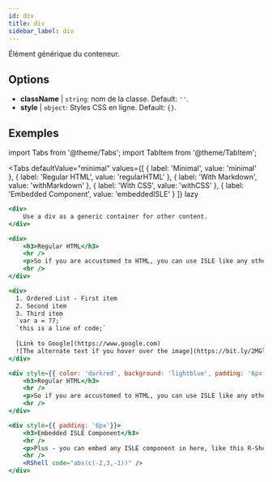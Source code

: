 ```yaml
---
id: div
title: div
sidebar_label: div
---
```


Élément générique du conteneur.

## Options

* __className__ | `string`: nom de la classe. Default: `''`.
* __style__ | `object`: Styles CSS en ligne. Default: `{}`.


## Exemples

import Tabs from '@theme/Tabs';
import TabItem from '@theme/TabItem';

<Tabs
    defaultValue="minimal"
    values={[
        { label: 'Minimal', value: 'minimal' },
        { label: 'Regular HTML', value: 'regularHTML' },
        { label: 'With Markdown', value: 'withMarkdown' },
        { label: 'With CSS', value: 'withCSS' },
        { label: 'Embedded Component', value: 'embeddedISLE' }
    ]}
    lazy
>
<TabItem value="minimal">

```jsx live
<div>
    Use a div as a generic container for other content.
</div>
```

</TabItem>

<TabItem value="regularHTML">

```jsx live
<div>
    <h3>Regular HTML</h3>
    <hr />
    <p>So if you are accustomed to HTML, you can use ISLE like any other HTML editor</p>
    <hr />
</div>
```
</TabItem>

<TabItem value="withMarkdown">

```jsx live
<div>
  1. Ordered List - First item
  2. Second item
  3. Third item
  `var a = 77;`
  `this is a line of code;`  
  
  [Link to Google](https://www.google.com)
  ![The alternate text if you hover over the image](https://bit.ly/2MGl7K0)
</div>
```

</TabItem>

<TabItem value="withCSS">

```jsx live
<div style={{ color: 'darkred', background: 'lightblue', padding: '6px'}}>
    <h3>Regular HTML</h3>
    <hr />
    <p>So if you are accustomed to HTML, you can use ISLE like any other HTML editor</p>
    <hr />
</div>
```
</TabItem>

<TabItem value="embeddedISLE">

```jsx live
<div style={{ padding: '6px'}}>
    <h3>Embedded ISLE Component</h3>
    <hr />
    <p>Plus - you can embed any ISLE component in here, like this R-Shell</p>
    <hr />
    <RShell code="abs(c(-2,3,-1))" />
</div>
```
</TabItem>

</Tabs>

